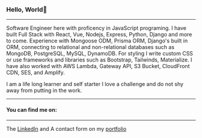 ### Hello, World👋

***

Software Engineer here with proficency in JavaScript programing. 
I have built Full Stack with React, Vue, Nodejs, Express, Python, Django and more to come. Experience with Mongoose ODM, Prisma ORM, Django's built in ORM, connecting to relational and non-relational databases such as MongoDB, PostgreSQL, MySQL, DynamoDB.  For styling I write custom CSS or use frameworks and libraries such as Bootstrap, Tailwinds, Materialize. I have also worked with AWS Lambda, Gateway API, S3 Bucket, CloudFront CDN, SES, and Amplify. 

I am a life long learner and self starter I love a challenge and do not shy away from putting in the work.

***

#### You can find me on: 

***

The [LinkedIn](https://www.linkedin.com/in/martinj-fitzpatrick/) and A contact form on my [portfolio](https://martinjfitzpatrick.com/)

<!--
**krsnamara/krsnamara** is a ✨ _special_ ✨ repository because its `README.md` (this file) appears on your GitHub profile.

Here are some ideas to get you started:

- 🔭 I’m currently working on -> [AccessiCity](https://all-access-client.vercel.app/) Hackathon Project
- 🌱 I’m currently learning -> React and looking into Nextjs next
- 👯 I’m looking to collaborate on -> A zillow clone with Google API showing search-able listings
- 🤔 I’m looking for help with -> Code Review and Unit testing
- 💬 Ask me about -> The ship schedules in the NYC Port
- 📫 How to reach me: -> martinj.fitzpatrick@gmail.com
- 😄 Pronouns: -> He/Him
- ⚡ Fun fact: ->
-->
